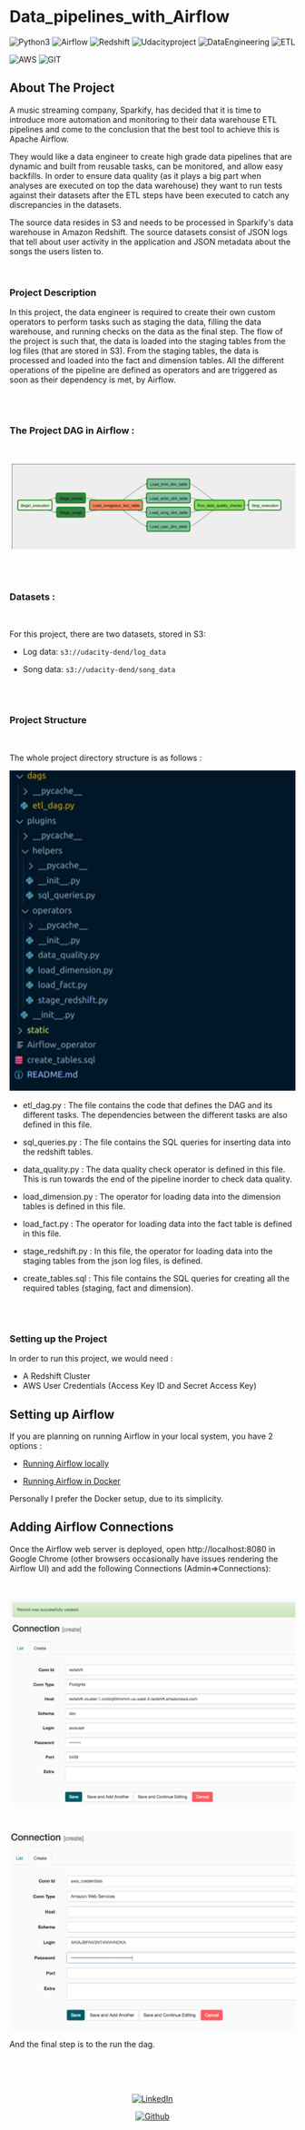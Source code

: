 # Data_pipelines_with_Airflow

![Python3](https://img.shields.io/badge/Python-3-brightgreen)
![Airflow](https://img.shields.io/badge/Air-flow-blue)
![Redshift](https://img.shields.io/badge/AWS-Redshift-red)
![Udacityproject](https://img.shields.io/badge/Udacity-Project-blue) 
![DataEngineering](https://img.shields.io/badge/Data-Engineering-green)
![ETL](https://img.shields.io/badge/ETL-%20-brightgreen)

![AWS](https://img.shields.io/badge/Amazon_AWS-FF9900?style=for-the-badge&logo=amazonaws&logoColor=white)
![GIT](https://img.shields.io/badge/GIT-E44C30?style=for-the-badge&logo=git&logoColor=white) 


<!-- ABOUT THE PROJECT -->
## About The Project

A music streaming company, Sparkify, has decided that it is time to introduce more automation and monitoring to their data warehouse ETL pipelines and come to the conclusion that the best tool to achieve this is Apache Airflow.

They would like a data engineer to create high grade data pipelines that are dynamic and built from reusable tasks, can be monitored, and allow easy backfills. In order to ensure data quality (as it plays a big part when analyses are executed on top the data warehouse) they want to run tests against their datasets after the ETL steps have been executed to catch any discrepancies in the datasets.

The source data resides in S3 and needs to be processed in Sparkify's data warehouse in Amazon Redshift. The source datasets consist of JSON logs that tell about user activity in the application and JSON metadata about the songs the users listen to.

<br>

### Project Description

In this project, the data engineer is required to create their own custom operators to perform tasks such as staging the data, filling the data warehouse, and running checks on the data as the final step. The flow of the project is such that, the data is loaded into the staging tables from the log files (that are stored in S3). From the staging tables, the data is processed and loaded into the fact and dimension tables. All the different operations of the pipeline are defined as operators and are triggered as soon as their dependency is met, by Airflow. 

<br><br>

### The Project DAG in Airflow :
<br>
<div align=center>

![project_workflow](./static/dag.png)
</div>
<br><br>

### Datasets :

<br>

For this project, there are two datasets, stored in S3:

* Log data: ``` s3://udacity-dend/log_data ```

* Song data:  ``` s3://udacity-dend/song_data ```

<br><br>

### Project Structure

<br>

The whole project directory structure is as follows :
<br>
<div align=center>

![project_workflow](./static/directory_structure.png)
</div>

* etl_dag.py : The file contains the code that defines the DAG and its different tasks. The dependencies between the different tasks are also defined in this file.

* sql_queries.py : The file contains the SQL queries for inserting data into the redshift tables.

* data_quality.py : The data quality check operator is defined in this file. This is run towards the end of the pipeline inorder to check data quality.

* load_dimension.py : The operator for loading data into the dimension tables is defined in this file.

* load_fact.py : The operator for loading data into the fact table is defined in this file.

* stage_redshift.py : In this file, the operator for loading data into the staging tables from the json log files, is defined.

* create_tables.sql : This file contains the SQL queries for creating all the required tables (staging, fact and dimension).

<br><br>

### Setting up the Project

In order to run this project, we would need :

* A Redshift Cluster
* AWS User Credentials (Access Key ID and Secret Access Key)

Setting up Airflow
---
If you are planning on running Airflow in your local system, you have 2 options :

*  [Running Airflow locally](https://airflow.apache.org/docs/apache-airflow/stable/start/local.html)

*  [Running Airflow in Docker](https://airflow.apache.org/docs/apache-airflow/stable/start/docker.html)

Personally I prefer the Docker setup, due to its simplicity.

Adding Airflow Connections
---
Once the Airflow web server is deployed, open http://localhost:8080 in Google Chrome (other browsers occasionally have issues rendering the Airflow UI) and add the following Connections (Admin=>Connections):

<br>
<div align=center>

![project_workflow](./static/conn1.png)
</div>

<br>
<div align=center>

![project_workflow](./static/conn2.png)
</div>

And the final step is to the run the dag.

<!-- Connect with me -->
<div align=center>
<br><br><br>

[![LinkedIn](https://img.shields.io/badge/LinkedIn-0077B5?style=for-the-badge&logo=linkedin&logoColor=white)](https://www.linkedin.com/in/deepankar-acharyya-034053a5/)

[![Github](https://img.shields.io/badge/GitHub-100000?style=for-the-badge&logo=github&logoColor=white)](https://github.com/DeepankarAcharyya)

<br><br>
</div>